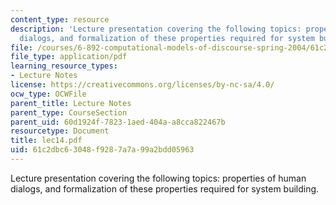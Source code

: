 ```yaml
---
content_type: resource
description: 'Lecture presentation covering the following topics: properties of human
  dialogs, and formalization of these properties required for system building.'
file: /courses/6-892-computational-models-of-discourse-spring-2004/61c2dbc63048f9287a7a99a2bdd05963_lec14.pdf
file_type: application/pdf
learning_resource_types:
- Lecture Notes
license: https://creativecommons.org/licenses/by-nc-sa/4.0/
ocw_type: OCWFile
parent_title: Lecture Notes
parent_type: CourseSection
parent_uid: 60d1924f-7823-1aed-404a-a8cca822467b
resourcetype: Document
title: lec14.pdf
uid: 61c2dbc6-3048-f928-7a7a-99a2bdd05963
---
```

Lecture presentation covering the following topics: properties of human dialogs, and formalization of these properties required for system building.